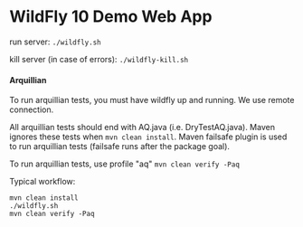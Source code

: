 # WildFly 10 Demo Web App

run server:
`./wildfly.sh`

kill server (in case of errors):
`./wildfly-kill.sh`

#### Arquillian
To run arquillian tests, you must have wildfly up and running. We use remote connection.

All arquillian tests should end with AQ.java (i.e. DryTestAQ.java). Maven ignores these tests when `mvn clean install`.
Maven failsafe plugin is used to run arquillian tests (failsafe runs after the package goal).

To run arquillian tests, use profile "aq" `mvn clean verify -Paq`

Typical workflow:

```
mvn clean install
./wildfly.sh
mvn clean verify -Paq
```
